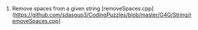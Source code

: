1. Remove spaces from a given string [removeSpaces.cpp](https://github.com/sdasgup3/CodingPuzzles/blob/master/G4G/String/removeSpaces.cpp]

